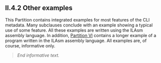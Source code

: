 ## II.4.2 Other examples

This Partition contains integrated examples for most features of the CLI metadata. Many subclauses conclude with an example showing a typical use of some feature. All these examples are written using the ILAsm assembly language. In addition, [Partition VI](#todo-missing-hyperlink) contains a longer example of a program written in the ILAsm assembly language. All examples are, of course, informative only.

> _End informative text._
